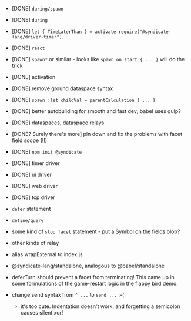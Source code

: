  - [DONE] `during/spawn`
 - [DONE] `during`
 - [DONE] `let { TimeLaterThan } = activate require("@syndicate-lang/driver-timer");`
 - [DONE] `react`
 - [DONE] `spawn*` or similar - looks like `spawn on start { ... }` will do the trick
 - [DONE] activation
 - [DONE] remove ground dataspace syntax
 - [DONE] `spawn :let childVal = parentCalculation { ... }`
 - [DONE] better autobuilding for smooth and fast dev; babel uses gulp?
 - [DONE] dataspaces, dataspace relays
 - [DONE? Surely there's more] pin down and fix the problems with facet field scope (!!)
 - [DONE] `npm init @syndicate`

 - [DONE] timer driver
 - [DONE] ui driver
 - [DONE] web driver
 - [DONE] tcp driver

 - `defer` statement
 - `define/query`
 - some kind of `stop facet` statement - put a Symbol on the fields blob?

 - other kinds of relay

 - alias wrapExternal to index.js

 - @syndicate-lang/standalone, analogous to @babel/standalone

 - deferTurn should prevent a facet from terminating! This came up in
   some formulations of the game-restart logic in the flappy bird
   demo.

 - change send syntax from `^ ...` to `send ...` :-(
    - it's too cute. Indentation doesn't work, and forgetting a semicolon causes silent xor!
